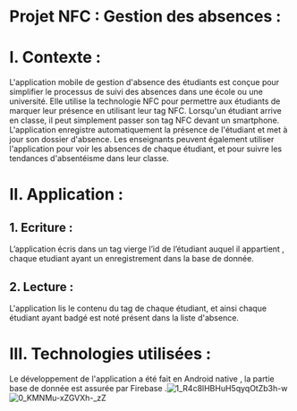 #                                                        Projet NFC : Gestion des absences :

# I. Contexte :
L'application mobile de gestion d'absence des étudiants  est conçue pour simplifier le processus de suivi des absences dans une école ou une université. Elle utilise la technologie NFC pour permettre aux étudiants de marquer leur présence en utilisant leur tag NFC. Lorsqu'un étudiant arrive en classe, il peut simplement passer son tag NFC devant un smartphone. L'application enregistre automatiquement la présence de l'étudiant et met à jour son dossier d'absence. Les enseignants peuvent également utiliser l'application pour voir les absences de chaque étudiant, et pour suivre les tendances d'absentéisme dans leur classe.

# II. Application :
## 1. Ecriture :
L’application écris dans un tag vierge l’id de l’étudiant auquel il appartient , chaque etudiant ayant un enregistrement dans la base de donnée.

## 2. Lecture :
L'application lis le contenu du tag de chaque étudiant, et ainsi chaque étudiant ayant badgé est noté présent dans la liste d'absence.

# III. Technologies utilisées :
Le développement de l'application a été  fait en Android native , la partie base de donnée est assurée par Firebase .![1_R4c8lHBHuH5qyqOtZb3h-w](https://user-images.githubusercontent.com/101510983/214884267-d8a5d6d6-f166-4b22-98ad-b8b167094b01.png)
![0_KMNMu-xZGVXh-_zZ](https://user-images.githubusercontent.com/101510983/214884276-ec8d4b31-5d68-4e62-afb6-258e98b3f16d.png)
